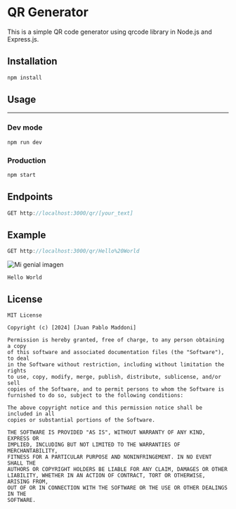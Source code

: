 # QR Generator

This is a simple QR code generator using qrcode library in Node.js and Express.js.

## Installation

```bash
npm install
```

## Usage
<hr/>

### Dev mode

```bash
npm run dev
```

### Production

```bash
npm start
```

## Endpoints

```js	
GET http://localhost:3000/qr/[your_text]
```

## Example

```js
GET http://localhost:3000/qr/Hello%20World
```

![Mi genial imagen](https://mad-qr.vercel.app/qr/Hello%20World)

```
Hello World
```
## License
```
MIT License

Copyright (c) [2024] [Juan Pablo Maddoni]

Permission is hereby granted, free of charge, to any person obtaining a copy
of this software and associated documentation files (the "Software"), to deal
in the Software without restriction, including without limitation the rights
to use, copy, modify, merge, publish, distribute, sublicense, and/or sell
copies of the Software, and to permit persons to whom the Software is
furnished to do so, subject to the following conditions:

The above copyright notice and this permission notice shall be included in all
copies or substantial portions of the Software.

THE SOFTWARE IS PROVIDED "AS IS", WITHOUT WARRANTY OF ANY KIND, EXPRESS OR
IMPLIED, INCLUDING BUT NOT LIMITED TO THE WARRANTIES OF MERCHANTABILITY,
FITNESS FOR A PARTICULAR PURPOSE AND NONINFRINGEMENT. IN NO EVENT SHALL THE
AUTHORS OR COPYRIGHT HOLDERS BE LIABLE FOR ANY CLAIM, DAMAGES OR OTHER
LIABILITY, WHETHER IN AN ACTION OF CONTRACT, TORT OR OTHERWISE, ARISING FROM,
OUT OF OR IN CONNECTION WITH THE SOFTWARE OR THE USE OR OTHER DEALINGS IN THE
SOFTWARE.
```